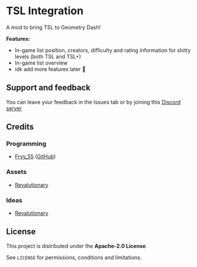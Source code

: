 # TSL Integration

A mod to bring TSL to Geometry Dash!

**Features:**
- In-game list position, creators, difficulty and rating information for shitty levels (both TSL and TSL+)
- In-game list overview
- idk add more features later :pray:

## Support and feedback
You can leave your feedback in the Issues tab or by joining this [Discord server](https://discord.com/invite/4vqtjfdhTk)

## Credits
### Programming
- [Fryy_55](user:13369735) ([GitHub](https://github.com/Fryy55))
### Assets
- [Revalutionary](user:21942210)
### Ideas
- [Revalutionary](user:21942210)

## License
This project is distributed under the **Apache-2.0 License**.

See `LICENSE` for permissions, conditions and limitations.